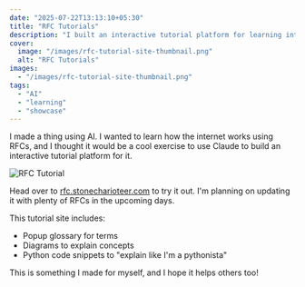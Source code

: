 ```yaml
---
date: "2025-07-22T13:13:10+05:30"
title: "RFC Tutorials"
description: "I built an interactive tutorial platform for learning internet fundamentals through RFCs, built with AI. Features popup glossary, diagrams, and Python code examples."
cover:
  image: "/images/rfc-tutorial-site-thumbnail.png"
  alt: "RFC Tutorials"
images:
  - "/images/rfc-tutorial-site-thumbnail.png"
tags:
  - "AI"
  - "learning"
  - "showcase"
---
```


I made a thing using AI. I wanted to learn how the internet works using RFCs, and I thought it would
be a cool exercise to use Claude to build an interactive tutorial platform for it.

![RFC Tutorial](/images/rfc-tutorial-site.png)

Head over to [rfc.stonecharioteer.com](https://rfc.stonecharioteer.com) to try it out. I'm planning on
updating it with plenty of RFCs in the upcoming days.

This tutorial site includes:

- Popup glossary for terms
- Diagrams to explain concepts
- Python code snippets to "explain like I'm a pythonista"

This is something I made for myself, and I hope it helps others too!
